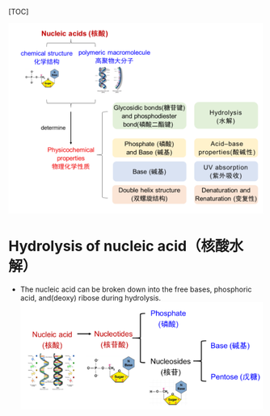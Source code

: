 [TOC]

![img](image/Fhcw4wifVKoZoDpVK2CJqyyuEycU.png)

# Hydrolysis of nucleic acid（核酸水解）

+   The nucleic acid can be broken down into the free bases, phosphoric acid, and(deoxy) ribose during hydrolysis.![image-20211021141834310](image/image-20211021141834310.png)

